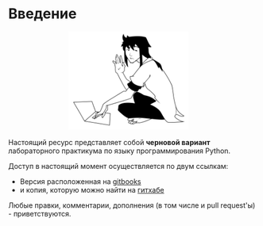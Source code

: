 # Введение

<p style="text-align:center; margin-right: 20px;"><img src="/assets/bps-config.png" width="50%"></p>

Настоящий ресурс представляет собой **черновой вариант** лабораторного практикума по языку программирования Python.

Доступ в настоящий момент осуществляется по двум ссылкам:
- Версия расположенная на [gitbooks](https://dementiy.gitbooks.io/-python/content/)
- и копия, которую можно найти на [гитхабе](https://github.com/Dementiy/pybook)

Любые правки, комментарии, дополнения (в том числе и pull request'ы) - приветствуются.